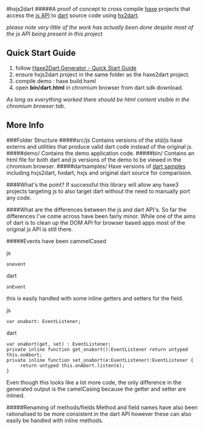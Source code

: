 #hxjs2dart
#####A proof of concept to cross compile [haxe][3] projects that access the [js API](http://api.haxe.org/js/index.html) to [dart][2] source code using [hx2dart][1].

*please note very little of the work has actually been done despite most of the js API being present in this project*


## Quick Start Guide
1. follow [Haxe2Dart Generator - Quick Start Guide](https://bitbucket.org/AndrewVernon/haxe2dart-generator/overview)
2. ensure hxjs2dart project in the same folder as the haxe2dart project.
3. compile demo :    haxe build.hxml
4. open **bin/dart.html** in chromium browser from dart sdk download.

*As long as everything worked there should be html content visible in the chromium browser tab.*


## More Info

###Folder Structure
#####src/js
Contains versions of the std/js haxe externs and utilities that produce valid dart code instead of the original js. 
#####demo/
Contains the demo application code.
#####bin/
Contains an html file for both dart and js versions of the demo to be viewed in the chromium browser.
#####dartsamples/
Haxe versions of [dart samples](https://www.dartlang.org/samples/) including hxjs2dart, hxdart, hxjs and original dart source for comparision.

####What's the point?
If successful this library will allow any haxe3 projects targeting js to also target dart without the need to manually port any code.

####What are the differences between the js and dart API's.
So far the differences I've come across have been fairly minor. While one of the aims of dart is to clean up the DOM API for browser based apps most of the original js API is still there. 

#####Events have been cammelCased

js

	onevent
	
dart

	onEvent
	
 
this is easily handled with some inline getters and setters for the field. 

js

	var onabort: EventListener;
	
dart

	var onabort(get, set) : EventListener;
    private inline function get_onabort():EventListener return untyped this.onAbort;
    private inline function set_onabort(e:EventListener):EventListener {
    	 return untyped this.onAbort.listen(e);
   	}

Even though this looks like a lot more code, the only difference in the generated output is the camelCasing because the getter and setter are inlined.


#####Renaming of methods/fields
Method and field names have also been rationalised to be more consistent in the dart API however these can also easily be handled with inline methods.










[1]:https://bitbucket.org/AndrewVernon/hx2dart
[2]:https://www.dartlang.org/
[3]:http://haxe.org/
[4]:http://haxe.org/manual/macros_compiler#custom-js-generator
